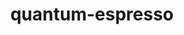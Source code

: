 ---
title: "quantum-espresso"
layout: cache
categories: [package, develop-2024-01-07]
meta: {"versions": ["7.2"], "compilers": ["gcc@=11.4.0", "gcc@=7.3.1", "gcc@=9.4.0", "oneapi@=2023.2.0"], "oss": ["amzn2", "ubuntu20.04"], "platforms": ["linux"], "targets": ["aarch64", "neoverse_n1", "neoverse_v1", "ppc64le", "x86_64_v3"], "stacks": ["aws-isc", "aws-isc-aarch64", "e4s", "e4s-neoverse_v1", "e4s-oneapi", "e4s-power", "root"], "num_specs": 7, "num_specs_by_stack": {"root": 7, "aws-isc-aarch64": 2, "aws-isc": 1, "e4s-neoverse_v1": 1, "e4s-power": 1, "e4s": 1, "e4s-oneapi": 1}}
spec_details: [{"hash": "hc2okbmnhdloljfm3tijizm5lm3czpum", "compiler": "gcc@=7.3.1", "versions": ["7.2"], "os": "amzn2", "platform": "linux", "target": "aarch64", "variants": ["build_system=cmake", "build_type=Release", "~elpa", "+epw", "~fox", "generator=make", "~gipaw", "hdf5=none", "~ipo", "~libxc", "+mpi", "~nvtx", "+openmp", "+patch", "~qmcpack", "+scalapack"], "stacks": ["root", "aws-isc-aarch64"], "size": "-", "tarball": "https://binaries.spack.io/releases/develop-2024-01-07/build_cache/linux-amzn2-aarch64/gcc-7.3.1/quantum-espresso-7.2/linux-amzn2-aarch64-gcc-7.3.1-quantum-espresso-7.2-hc2okbmnhdloljfm3tijizm5lm3czpum.spack"}, {"hash": "nku36mmfdpgyneviee73rtviu7zw3sja", "compiler": "gcc@=7.3.1", "versions": ["7.2"], "os": "amzn2", "platform": "linux", "target": "neoverse_n1", "variants": ["build_system=cmake", "build_type=Release", "~elpa", "+epw", "~fox", "generator=make", "~gipaw", "hdf5=none", "~ipo", "~libxc", "+mpi", "~nvtx", "+openmp", "+patch", "~qmcpack", "+scalapack"], "stacks": ["root", "aws-isc-aarch64"], "size": "-", "tarball": "https://binaries.spack.io/releases/develop-2024-01-07/build_cache/linux-amzn2-neoverse_n1/gcc-7.3.1/quantum-espresso-7.2/linux-amzn2-neoverse_n1-gcc-7.3.1-quantum-espresso-7.2-nku36mmfdpgyneviee73rtviu7zw3sja.spack"}, {"hash": "txlce7zuicfdbxsla732dkl5vzm6mcmm", "compiler": "gcc@=7.3.1", "versions": ["7.2"], "os": "amzn2", "platform": "linux", "target": "x86_64_v3", "variants": ["build_system=cmake", "build_type=Release", "~elpa", "+epw", "~fox", "generator=make", "~gipaw", "hdf5=none", "~ipo", "~libxc", "+mpi", "~nvtx", "+openmp", "+patch", "~qmcpack", "+scalapack"], "stacks": ["root", "aws-isc"], "size": "-", "tarball": "https://binaries.spack.io/releases/develop-2024-01-07/build_cache/linux-amzn2-x86_64_v3/gcc-7.3.1/quantum-espresso-7.2/linux-amzn2-x86_64_v3-gcc-7.3.1-quantum-espresso-7.2-txlce7zuicfdbxsla732dkl5vzm6mcmm.spack"}, {"hash": "6jr4h5a7x2akogvn3yhfp3jxvofgrltz", "compiler": "gcc@=11.4.0", "versions": ["7.2"], "os": "ubuntu20.04", "platform": "linux", "target": "neoverse_v1", "variants": ["build_system=cmake", "build_type=Release", "~elpa", "+epw", "~fox", "generator=make", "~gipaw", "hdf5=none", "~ipo", "~libxc", "+mpi", "~nvtx", "+openmp", "+patch", "~qmcpack", "+scalapack"], "stacks": ["e4s-neoverse_v1", "root"], "size": "-", "tarball": "https://binaries.spack.io/releases/develop-2024-01-07/build_cache/linux-ubuntu20.04-neoverse_v1/gcc-11.4.0/quantum-espresso-7.2/linux-ubuntu20.04-neoverse_v1-gcc-11.4.0-quantum-espresso-7.2-6jr4h5a7x2akogvn3yhfp3jxvofgrltz.spack"}, {"hash": "km7kjz5sarmbftx4itrk5ypucvgb5xsb", "compiler": "gcc@=9.4.0", "versions": ["7.2"], "os": "ubuntu20.04", "platform": "linux", "target": "ppc64le", "variants": ["build_system=cmake", "build_type=Release", "~elpa", "+epw", "~fox", "generator=make", "~gipaw", "hdf5=none", "~ipo", "~libxc", "+mpi", "~nvtx", "+openmp", "+patch", "~qmcpack", "+scalapack"], "stacks": ["root", "e4s-power"], "size": "-", "tarball": "https://binaries.spack.io/releases/develop-2024-01-07/build_cache/linux-ubuntu20.04-ppc64le/gcc-9.4.0/quantum-espresso-7.2/linux-ubuntu20.04-ppc64le-gcc-9.4.0-quantum-espresso-7.2-km7kjz5sarmbftx4itrk5ypucvgb5xsb.spack"}, {"hash": "xdmwh7ufy5qbcjhlswkjufzzxf5ehzt4", "compiler": "gcc@=11.4.0", "versions": ["7.2"], "os": "ubuntu20.04", "platform": "linux", "target": "x86_64_v3", "variants": ["build_system=cmake", "build_type=Release", "~elpa", "+epw", "~fox", "generator=make", "~gipaw", "hdf5=none", "~ipo", "~libxc", "+mpi", "~nvtx", "+openmp", "+patch", "~qmcpack", "+scalapack"], "stacks": ["e4s", "root"], "size": "-", "tarball": "https://binaries.spack.io/releases/develop-2024-01-07/build_cache/linux-ubuntu20.04-x86_64_v3/gcc-11.4.0/quantum-espresso-7.2/linux-ubuntu20.04-x86_64_v3-gcc-11.4.0-quantum-espresso-7.2-xdmwh7ufy5qbcjhlswkjufzzxf5ehzt4.spack"}, {"hash": "pzfc7untilcbbzqrpnrc5od4sti4ktw4", "compiler": "oneapi@=2023.2.0", "versions": ["7.2"], "os": "ubuntu20.04", "platform": "linux", "target": "x86_64_v3", "variants": ["build_system=cmake", "build_type=Release", "~elpa", "+epw", "~fox", "generator=make", "~gipaw", "hdf5=none", "~ipo", "~libxc", "+mpi", "~nvtx", "+openmp", "+patch", "~qmcpack", "+scalapack"], "stacks": ["e4s-oneapi", "root"], "size": "-", "tarball": "https://binaries.spack.io/releases/develop-2024-01-07/build_cache/linux-ubuntu20.04-x86_64_v3/oneapi-2023.2.0/quantum-espresso-7.2/linux-ubuntu20.04-x86_64_v3-oneapi-2023.2.0-quantum-espresso-7.2-pzfc7untilcbbzqrpnrc5od4sti4ktw4.spack"}]
---